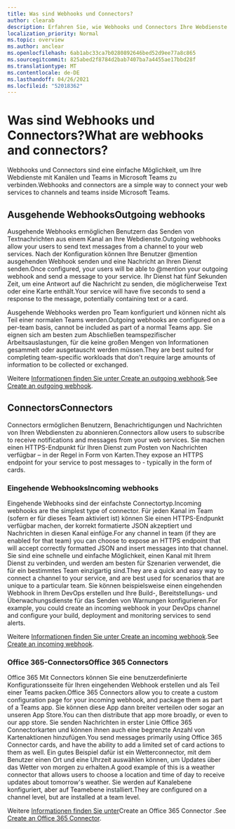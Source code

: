 ```yaml
---
title: Was sind Webhooks und Connectors?
author: clearab
description: Erfahren Sie, wie Webhooks und Connectors Ihre Webdienste mit dem client Teams können.
localization_priority: Normal
ms.topic: overview
ms.author: anclear
ms.openlocfilehash: 6ab1abc33ca7b0280892646bed52d9ee77a8c865
ms.sourcegitcommit: 825abed2f8784d2bab7407ba7a4455ae17bbd28f
ms.translationtype: MT
ms.contentlocale: de-DE
ms.lasthandoff: 04/26/2021
ms.locfileid: "52018362"
---
```

# <a name="what-are-webhooks-and-connectors"></a><span data-ttu-id="84059-103">Was sind Webhooks und Connectors?</span><span class="sxs-lookup"><span data-stu-id="84059-103">What are webhooks and connectors?</span></span>

<span data-ttu-id="84059-104">Webhooks und Connectors sind eine einfache Möglichkeit, um Ihre Webdienste mit Kanälen und Teams in Microsoft Teams zu verbinden.</span><span class="sxs-lookup"><span data-stu-id="84059-104">Webhooks and connectors are a simple way to connect your web services to channels and teams inside Microsoft Teams.</span></span> 

## <a name="outgoing-webhooks"></a><span data-ttu-id="84059-105">Ausgehende Webhooks</span><span class="sxs-lookup"><span data-stu-id="84059-105">Outgoing webhooks</span></span>

<span data-ttu-id="84059-106">Ausgehende Webhooks ermöglichen Benutzern das Senden von Textnachrichten aus einem Kanal an Ihre Webdienste.</span><span class="sxs-lookup"><span data-stu-id="84059-106">Outgoing webhooks allow your users to send text messages from a channel to your web services.</span></span> <span data-ttu-id="84059-107">Nach der Konfiguration können Ihre Benutzer @mention ausgehenden Webhook senden und eine Nachricht an Ihren Dienst senden.</span><span class="sxs-lookup"><span data-stu-id="84059-107">Once configured, your users will be able to @mention your outgoing webhook and send a message to your service.</span></span> <span data-ttu-id="84059-108">Ihr Dienst hat fünf Sekunden Zeit, um eine Antwort auf die Nachricht zu senden, die möglicherweise Text oder eine Karte enthält.</span><span class="sxs-lookup"><span data-stu-id="84059-108">Your service will have five seconds to send a response to the message, potentially containing text or a card.</span></span>

<span data-ttu-id="84059-109">Ausgehende Webhooks werden pro Team konfiguriert und können nicht als Teil einer normalen Teams werden.</span><span class="sxs-lookup"><span data-stu-id="84059-109">Outgoing webhooks are configured on a per-team basis, cannot be included as part of a normal Teams app.</span></span> <span data-ttu-id="84059-110">Sie eignen sich am besten zum Abschließen teamspezifischer Arbeitsauslastungen, für die keine großen Mengen von Informationen gesammelt oder ausgetauscht werden müssen.</span><span class="sxs-lookup"><span data-stu-id="84059-110">They are best suited for completing team-specific workloads that don't require large amounts of information to be collected or exchanged.</span></span>

<span data-ttu-id="84059-111">Weitere [Informationen finden Sie unter Create an outgoing webhook](~/webhooks-and-connectors/how-to/add-outgoing-webhook.md).</span><span class="sxs-lookup"><span data-stu-id="84059-111">See [Create an outgoing webhook](~/webhooks-and-connectors/how-to/add-outgoing-webhook.md).</span></span>

## <a name="connectors"></a><span data-ttu-id="84059-112">Connectors</span><span class="sxs-lookup"><span data-stu-id="84059-112">Connectors</span></span>

<span data-ttu-id="84059-113">Connectors ermöglichen Benutzern, Benachrichtigungen und Nachrichten von Ihren Webdiensten zu abonnieren.</span><span class="sxs-lookup"><span data-stu-id="84059-113">Connectors allow users to subscribe to receive notifications and messages from your web services.</span></span> <span data-ttu-id="84059-114">Sie machen einen HTTPS-Endpunkt für Ihren Dienst zum Posten von Nachrichten verfügbar – in der Regel in Form von Karten.</span><span class="sxs-lookup"><span data-stu-id="84059-114">They expose an HTTPS endpoint for your service to post messages to - typically in the form of cards.</span></span>

### <a name="incoming-webhooks"></a><span data-ttu-id="84059-115">Eingehende Webhooks</span><span class="sxs-lookup"><span data-stu-id="84059-115">Incoming webhooks</span></span>

<span data-ttu-id="84059-116">Eingehende Webhooks sind der einfachste Connectortyp.</span><span class="sxs-lookup"><span data-stu-id="84059-116">Incoming webhooks are the simplest type of connector.</span></span> <span data-ttu-id="84059-117">Für jeden Kanal im Team (sofern er für dieses Team aktiviert ist) können Sie einen HTTPS-Endpunkt verfügbar machen, der korrekt formatierte JSON akzeptiert und Nachrichten in diesen Kanal einfüge.</span><span class="sxs-lookup"><span data-stu-id="84059-117">For any channel in team (if they are enabled for that team) you can choose to expose an HTTPS endpoint that will accept correctly formatted JSON and insert messages into that channel.</span></span> <span data-ttu-id="84059-118">Sie sind eine schnelle und einfache Möglichkeit, einen Kanal mit Ihrem Dienst zu verbinden, und werden am besten für Szenarien verwendet, die für ein bestimmtes Team einzigartig sind.</span><span class="sxs-lookup"><span data-stu-id="84059-118">They are a quick and easy way to connect a channel to your service, and are best used for scenarios that are unique to a particular team.</span></span> <span data-ttu-id="84059-119">Sie können beispielsweise einen eingehenden Webhook in Ihrem DevOps erstellen und Ihre Build-, Bereitstellungs- und Überwachungsdienste für das Senden von Warnungen konfigurieren.</span><span class="sxs-lookup"><span data-stu-id="84059-119">For example, you could create an incoming webhook in your DevOps channel and configure your build, deployment and monitoring services to send alerts.</span></span>

<span data-ttu-id="84059-120">Weitere [Informationen finden Sie unter Create an incoming webhook](~/webhooks-and-connectors/how-to/add-incoming-webhook.md).</span><span class="sxs-lookup"><span data-stu-id="84059-120">See [Create an incoming webhook](~/webhooks-and-connectors/how-to/add-incoming-webhook.md).</span></span>

### <a name="office-365-connectors"></a><span data-ttu-id="84059-121">Office 365-Connectors</span><span class="sxs-lookup"><span data-stu-id="84059-121">Office 365 Connectors</span></span>

<span data-ttu-id="84059-122">Office 365 Mit Connectors können Sie eine benutzerdefinierte Konfigurationsseite für Ihren eingehenden Webhook erstellen und als Teil einer Teams packen.</span><span class="sxs-lookup"><span data-stu-id="84059-122">Office 365 Connectors allow you to create a custom configuration page for your incoming webhook, and package them as part of a Teams app.</span></span> <span data-ttu-id="84059-123">Sie können diese App dann breiter verteilen oder sogar an unseren App Store.</span><span class="sxs-lookup"><span data-stu-id="84059-123">You can then distribute that app more broadly, or even to our app store.</span></span> <span data-ttu-id="84059-124">Sie senden Nachrichten in erster Linie Office 365 Connectorkarten und können ihnen auch eine begrenzte Anzahl von Kartenaktionen hinzufügen.</span><span class="sxs-lookup"><span data-stu-id="84059-124">You send messages primarily using Office 365 Connector cards, and have the ability to add a limited set of card actions to them as well.</span></span> <span data-ttu-id="84059-125">Ein gutes Beispiel dafür ist ein Wetterconnector, mit dem Benutzer einen Ort und eine Uhrzeit auswählen können, um Updates über das Wetter von morgen zu erhalten.</span><span class="sxs-lookup"><span data-stu-id="84059-125">A good example of this is a weather connector that allows users to choose a location and time of day to receive updates about tomorrow's weather.</span></span> <span data-ttu-id="84059-126">Sie werden auf Kanalebene konfiguriert, aber auf Teamebene installiert.</span><span class="sxs-lookup"><span data-stu-id="84059-126">They are configured on a channel level, but are installed at a team level.</span></span>

<span data-ttu-id="84059-127">Weitere [Informationen finden Sie unter](~/webhooks-and-connectors/how-to/connectors-creating.md)Create an Office 365 Connector .</span><span class="sxs-lookup"><span data-stu-id="84059-127">See [Create an Office 365 Connector](~/webhooks-and-connectors/how-to/connectors-creating.md).</span></span>

